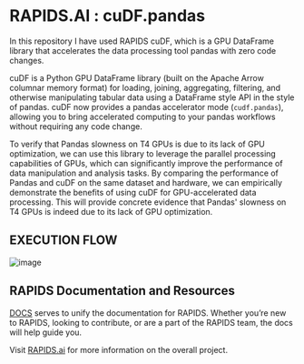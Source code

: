 # RAPIDS.AI : cuDF.pandas
In this repository I have used RAPIDS cuDF, which is a GPU DataFrame library that accelerates the data processing tool pandas with zero code changes.

cuDF is a Python GPU DataFrame library (built on the Apache Arrow columnar memory format) for loading, joining, aggregating, filtering, and otherwise manipulating tabular data using a DataFrame style API in the style of pandas. cuDF now provides a pandas accelerator mode (`cudf.pandas`), allowing you to bring accelerated computing to your pandas workflows without requiring any code change.

To verify that Pandas slowness on T4 GPUs is due to its lack of GPU optimization, we can use this library to leverage the parallel processing capabilities of GPUs, which can significantly improve the performance of data manipulation and analysis tasks.
By comparing the performance of Pandas and cuDF on the same dataset and hardware, we can empirically demonstrate the benefits of using cuDF for GPU-accelerated data processing. This will provide concrete evidence that Pandas' slowness on T4 GPUs is indeed due to its lack of GPU optimization.

## EXECUTION FLOW
![image](https://github.com/iiakshat/rapids-cudf-pandas/assets/92530735/f6376fc6-2b6d-4ee1-9fea-f12e5f0e70d5)

## RAPIDS Documentation and Resources

[DOCS](https://docs.rapids.ai/) serves to unify the documentation for RAPIDS. Whether you’re new to RAPIDS, looking to contribute, or are a part of the RAPIDS team, the docs will help guide you.

Visit [RAPIDS.ai](https://RAPIDS.ai) for more information on the overall project.
